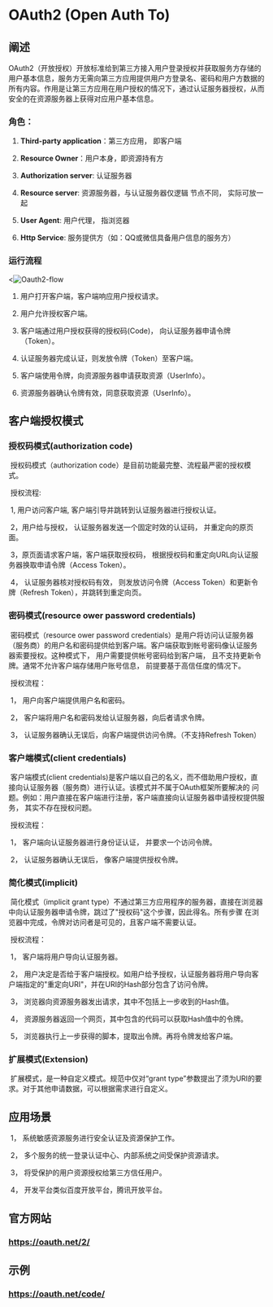 



# OAuth2 (Open Auth To)



## 阐述

OAuth2（开放授权）开放标准给到第三方接入用户登录授权并获取服务方存储的用户基本信息，服务方无需向第三方应用提供用户方登录名、密码和用户方数据的所有内容。作用是让第三方应用在用户授权的情况下，通过认证服务器授权，从而安全的在资源服务器上获得对应用户基本信息。



### 角色：

1. **Third-party application**：第三方应用， 即客户端

2. **Resource Owner**：用户本身，即资源持有方

3. **Authorization server**: 认证服务器

4. **Resource server**: 资源服务器，与认证服务器仅逻辑 节点不同， 实际可放一起

5. **User Agent**: 用户代理， 指浏览器

6. **Http Service**: 服务提供方（如：QQ或微信具备用户信息的服务方）

   

### 运行流程

<<img src="F:\wmx\gitbook\business\resources\Oauth2-flow.png" alt="Oauth2-flow"  />

1. 用户打开客户端，客户端响应用户授权请求。

2. 用户允许授权客户端。

3. 客户端通过用户授权获得的授权码(Code)， 向认证服务器申请令牌（Token）。

4. 认证服务器完成认证，则发放令牌（Token）至客户端。

5. 客户端使用令牌，向资源服务器申请获取资源（UserInfo）。

6. 资源服务器确认令牌有效，同意获取资源（UserInfo）。

   

## 客户端授权模式

### 	**授权码模式(authorization code)**

​		授权码模式（authorization code）是目前功能最完整、流程最严密的授权模式。

​		授权流程:

​		1,  用户访问客户端, 客户端引导并跳转到认证服务器进行授权认证。

​		2，用户给与授权， 认证服务器发送一个固定时效的认证码， 并重定向的原页面。

​        3，原页面请求客户端，客户端获取授权码， 根据授权码和重定向URL向认证服务器换取申请令牌（Access Token）。

​		4， 认证服务器核对授权码有效， 则发放访问令牌（Access Token）和更新令牌（Refresh Token），并跳转到重定向页。



### 	密码模式(resource ower password credentials)

​		密码模式（resource ower password credentials）是用户将访问认证服务器（服务商）的用户名和密码提供给到客户端。客户端获取到帐号密码像认证服务		器索要授权。这种模式下， 用户需要提供帐号密码给到客户端， 且不支持更新令牌。通常不允许客户端存储用户账号信息， 前提要基于高信任度的情况下。

​		授权流程：

​		1， 用户向客户端提供用户名和密码。

​		2， 客户端将用户名和密码发给认证服务器，向后者请求令牌。

​		3， 认证服务器确认无误后，向客户端提供访问令牌。（不支持Refresh Token）

### 客户端模式(client credentials)

​		客户端模式(client credentials)是客户端以自己的名义，而不借助用户授权，直接向认证服务器（服务商）进行认证。该模式并不属于OAuth框架所要解决的		问题。例如：用户直接在客户端进行注册，客户端直接向认证服务器申请授权提供服务， 其实不存在授权问题。

​		授权流程：

​		1， 客户端向认证服务器进行身份证认证， 并要求一个访问令牌。

​		2， 认证服务器确认无误后， 像客户端提供授权令牌。

###  简化模式(implicit)

​		简化模式（implicit grant type）不通过第三方应用程序的服务器，直接在浏览器中向认证服务器申请令牌，跳过了"授权码"这个步骤，因此得名。所有步骤		在浏览器中完成，令牌对访问者是可见的，且客户端不需要认证。

​		授权流程：

​		1， 客户端将用户导向认证服务器。

​		2， 用户决定是否给于客户端授权。如用户给予授权，认证服务器将用户导向客户端指定的"重定向URI"，并在URI的Hash部分包含了访问令牌。

​		3， 浏览器向资源服务器发出请求，其中不包括上一步收到的Hash值。

​		4， 资源服务器返回一个网页，其中包含的代码可以获取Hash值中的令牌。

​		5， 浏览器执行上一步获得的脚本，提取出令牌。再将令牌发给客户端。

### 扩展模式(Extension)

​		扩展模式，是一种自定义模式。规范中仅对“grant type”参数提出了须为URI的要求。对于其他申请数据，可以根据需求进行自定义。

## 应用场景

​		1， 系统敏感资源服务进行安全认证及资源保护工作。

​		2， 多个服务的统一登录认证中心、内部系统之间受保护资源请求。

​		3， 将受保护的用户资源授权给第三方信任用户。

​		4， 开发平台类似百度开放平台，腾讯开放平台。

## 官方网站

### https://oauth.net/2/



## 示例

### https://oauth.net/code/



